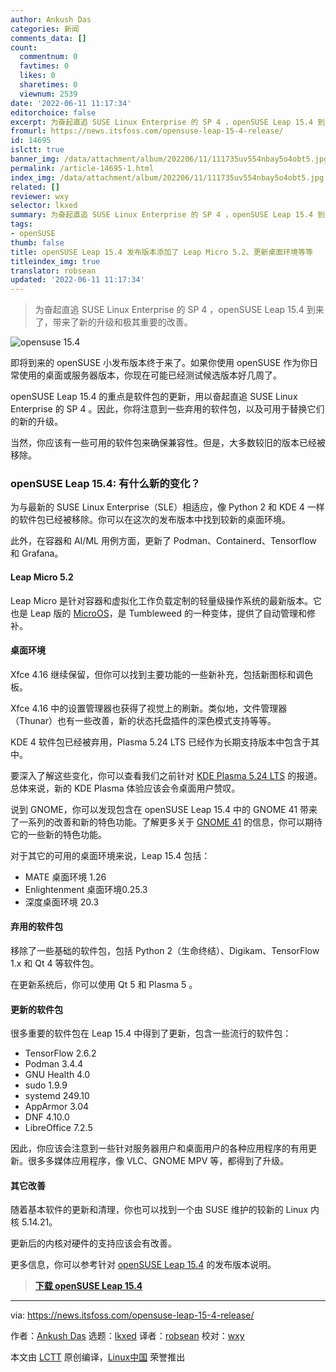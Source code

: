 ```yaml
---
author: Ankush Das
categories: 新闻
comments_data: []
count:
  commentnum: 0
  favtimes: 0
  likes: 0
  sharetimes: 0
  viewnum: 2539
date: '2022-06-11 11:17:34'
editorchoice: false
excerpt: 为奋起直追 SUSE Linux Enterprise 的 SP 4 ，openSUSE Leap 15.4 到来了，带来了新的升级和极其重要的改善。
fromurl: https://news.itsfoss.com/opensuse-leap-15-4-release/
id: 14695
islctt: true
banner_img: /data/attachment/album/202206/11/111735uv554nbay5o4obt5.jpg
permalink: /article-14695-1.html
index_img: /data/attachment/album/202206/11/111735uv554nbay5o4obt5.jpg.thumb.jpg
related: []
reviewer: wxy
selector: lkxed
summary: 为奋起直追 SUSE Linux Enterprise 的 SP 4 ，openSUSE Leap 15.4 到来了，带来了新的升级和极其重要的改善。
tags:
- openSUSE
thumb: false
title: openSUSE Leap 15.4 发布版本添加了 Leap Micro 5.2、更新桌面环境等等
titleindex_img: true
translator: robsean
updated: '2022-06-11 11:17:34'
---
```



> 
> 为奋起直追 SUSE Linux Enterprise 的 SP 4 ，openSUSE Leap 15.4 到来了，带来了新的升级和极其重要的改善。
> 
> 
> 


![opensuse 15.4](/data/attachment/album/202206/11/111735uv554nbay5o4obt5.jpg)


即将到来的 openSUSE 小发布版本终于来了。如果你使用 openSUSE 作为你日常使用的桌面或服务器版本，你现在可能已经测试候选版本好几周了。


openSUSE Leap 15.4 的重点是软件包的更新，用以奋起直追 SUSE Linux Enterprise 的 SP 4 。因此，你将注意到一些弃用的软件包，以及可用于替换它们的新的升级。


当然，你应该有一些可用的软件包来确保兼容性。但是，大多数较旧的版本已经被移除。


### openSUSE Leap 15.4: 有什么新的变化？


为与最新的 SUSE Linux Enterprise（SLE）相适应，像 Python 2 和 KDE 4 一样的软件包已经被移除。你可以在这次的发布版本中找到较新的桌面环境。


此外，在容器和 AI/ML 用例方面，更新了 Podman、Containerd、Tensorflow 和 Grafana。


#### Leap Micro 5.2


Leap Micro 是针对容器和虚拟化工作负载定制的轻量级操作系统的最新版本。它也是 Leap 版的 [MicroOS](https://microos.opensuse.org/)，是 Tumbleweed 的一种变体，提供了自动管理和修补。


#### 桌面环境


Xfce 4.16 继续保留，但你可以找到主要功能的一些新补充，包括新图标和调色板。


Xfce 4.16 中的设置管理器也获得了视觉上的刷新。类似地，文件管理器（Thunar）也有一些改善，新的状态托盘插件的深色模式支持等等。


KDE 4 软件包已经被弃用，Plasma 5.24 LTS 已经作为长期支持版本中包含于其中。


要深入了解这些变化，你可以查看我们之前针对 [KDE Plasma 5.24 LTS](https://news.itsfoss.com/kde-plasma-5-24-lts-release/) 的报道。总体来说，新的 KDE Plasma 体验应该会令桌面用户赞叹。


说到 GNOME，你可以发现包含在 openSUSE Leap 15.4 中的 GNOME 41 带来了一系列的改善和新的特色功能。了解更多关于 [GNOME 41](https://news.itsfoss.com/gnome-41-release/) 的信息，你可以期待它的一些新的特色功能。


对于其它的可用的桌面环境来说，Leap 15.4 包括：


* MATE 桌面环境 1.26
* Enlightenment 桌面环境0.25.3
* 深度桌面环境 20.3


#### 弃用的软件包


移除了一些基础的软件包，包括 Python 2（生命终结）、Digikam、TensorFlow 1.x 和 Qt 4 等软件包。


在更新系统后，你可以使用 Qt 5 和 Plasma 5 。


#### 更新的软件包


很多重要的软件包在 Leap 15.4 中得到了更新，包含一些流行的软件包：


* TensorFlow 2.6.2
* Podman 3.4.4
* GNU Health 4.0
* sudo 1.9.9
* systemd 249.10
* AppArmor 3.04
* DNF 4.10.0
* LibreOffice 7.2.5


因此，你应该会注意到一些针对服务器用户和桌面用户的各种应用程序的有用更新。很多多媒体应用程序，像 VLC、GNOME MPV 等，都得到了升级。


#### 其它改善


随着基本软件的更新和清理，你也可以找到一个由 SUSE 维护的较新的 Linux 内核 5.14.21。


更新后的内核对硬件的支持应该会有改善。


更多信息，你可以参考针对 [openSUSE Leap 15.4](https://doc.opensuse.org/release-notes/x86_64/openSUSE/Leap/15.4/#rnotes) 的发布版本说明。



> 
> **[下载 openSUSE Leap 15.4](https://get.opensuse.org/leap/15.4/)**
> 
> 
> 




---


via: <https://news.itsfoss.com/opensuse-leap-15-4-release/>


作者：[Ankush Das](https://news.itsfoss.com/author/ankush/) 选题：[lkxed](https://github.com/lkxed) 译者：[robsean](https://github.com/robsean) 校对：[wxy](https://github.com/wxy)


本文由 [LCTT](https://github.com/LCTT/TranslateProject) 原创编译，[Linux中国](https://linux.cn/) 荣誉推出